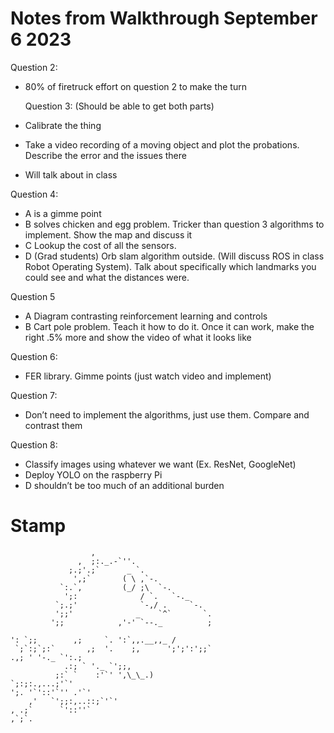 # Notes from Walkthrough September 6 2023

Question 2:

- 80% of firetruck effort on question 2 to make the turn

  Question 3: (Should be able to get both parts)

- Calibrate the thing
- Take a video recording of a moving object and plot the probations. Describe the error and the issues there
- Will talk about in class

Question 4:

- A is a gimme point
- B solves chicken and egg problem. Tricker than question 3 algorithms to implement. Show the map and discuss it
- C Lookup the cost of all the sensors.
- D (Grad students) Orb slam algorithm outside. (Will discuss ROS in class Robot Operating System). Talk about specifically which landmarks you could see and what the distances were.

Question 5

- A Diagram contrasting reinforcement learning and controls
- B Cart pole problem. Teach it how to do it. Once it can work, make the right .5% more and show the video of what it looks like

Question 6:

- FER library. Gimme points (just watch video and implement)

Question 7:

- Don’t need to implement the algorithms, just use them. Compare and contrast them

Question 8:

- Classify images using whatever we want (Ex. ResNet, GoogleNet)
- Deploy YOLO on the raspberry Pi
- D shouldn’t be too much of an additional burden

# Stamp

```
                  ,
               ,  ;:._.-`''.
             ;.;'.;`      _ `.
              ',;`       ( \ ,`-.
           `:.`,         (_/ ;\  `-.
            ';:              / `.   `-._
          `;.;'              `-,/ .     `-.
          ';;'              _    `^`       `.
         ';;            ,'-' `--._          ;

': `;;        ,;     `. ':`,,.__,,_ /
 `;`:;`;:`       ,;  '.    ;,      ';';':';;`
.,; ' '-._ `':.;
            .:; ` '._ `';;,
          ;:` `    :'`' ',\_\_.)
`;:;:.,...;'`'
';. '`'::'`'' .'`'
    ,'   `';;:,..::;`'`'
, .;`      `'::''`
,`;`.

```
